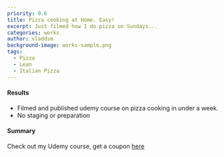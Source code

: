 ```yaml
---
priority: 0.6
title: Pizza cooking at Home. Easy!
excerpt: Just filmed how I do pizza on Sundays...
categories: works
author: vladdsm
background-image: works-sample.png
tags:
  - Pizza
  - Lean
  - Italian Pizza
---
```


#### Results

- Filmed and published udemy course on pizza cooking in under a week.
- No staging or preparation

#### Summary

Check out my Udemy course, get a coupon [here](https://www.udemy.com/pizza-cooking-at-home-easy/?couponCode=PIZZA-AT-HOME-20)
